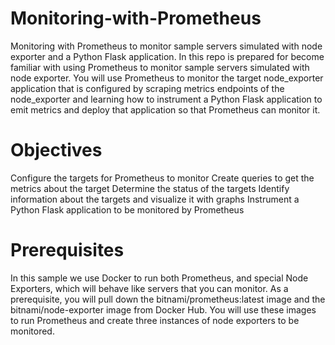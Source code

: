 # Monitoring-with-Prometheus
Monitoring with Prometheus to monitor sample servers simulated with node exporter and a Python Flask application.
In this repo is prepared for become familiar with using Prometheus to monitor sample servers simulated with node exporter. You will use Prometheus to monitor the target node_exporter application that is configured by scraping metrics endpoints of the node_exporter and learning how to instrument a Python Flask application to emit metrics and deploy that application so that Prometheus can monitor it.
# Objectives
Configure the targets for Prometheus to monitor
Create queries to get the metrics about the target
Determine the status of the targets
Identify information about the targets and visualize it with graphs
Instrument a Python Flask application to be monitored by Prometheus
# Prerequisites
In this sample we use Docker to run both Prometheus, and special Node Exporters, which will behave like servers that you can monitor. As a prerequisite, you will pull down the bitnami/prometheus:latest image and the bitnami/node-exporter image from Docker Hub. You will use these images to run Prometheus and create three instances of node exporters to be monitored.
